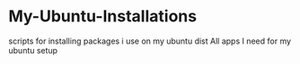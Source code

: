 # My-Ubuntu-Installations
scripts for installing packages i use on my ubuntu dist 
All apps I need for my ubuntu setup
